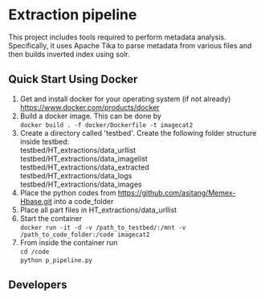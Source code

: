 # Extraction pipeline

This project includes tools required to perform metadata analysis. Specifically, it uses Apache Tika to parse metadata from various files and then builds inverted index using solr.


## Quick Start Using Docker

1. Get and install docker for your operating system (if not already) https://www.docker.com/products/docker
2. Build a docker image. This can be done by    
<code>docker build . -f docker/Dockerfile -t imagecat2</code>  
3. Create a directory called 'testbed'. Create the following folder structure inside testbed:   
    testbed/HT_extractions/data_urllist  
    testbed/HT_extractions/data_imagelist  
    testbed/HT_extractions/data_extracted  
    testbed/HT_extractions/data_logs  
    testbed/HT_extractions/data_images  
4. Place the python codes from https://github.com/asitang/Memex-Hbase.git into a code_folder
5. Place all part files in HT_extractions/data_urllist
6. Start the container  
<code>docker run -it -d -v /path_to_testbed/:/mnt -v /path_to_code_folder:/code imagecat2</code>  
7. From inside the container run  
<code>cd /code</code>  
<code>python p_pipeline.py</code>  




## Developers




 
  



